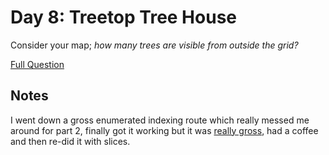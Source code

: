 # Day 8: Treetop Tree House

Consider your map; <em>how many trees are visible from outside the grid?</em>

[Full Question](https://adventofcode.com/2022/day/8)

## Notes

I went down a gross enumerated indexing route which really messed me around for part 2, finally got it working but it was [really gross](https://github.com/LukeStorry/aoc2022/blob/be467c9a352dd965ec668f8e280b2647d95e4979/src/day08/__main__.py), had a coffee and then re-did it with slices.
